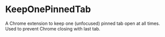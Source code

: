 KeepOnePinnedTab
================

A Chrome extension to keep one (unfocused) pinned tab open at all times. Used to prevent Chrome closing with last tab.
